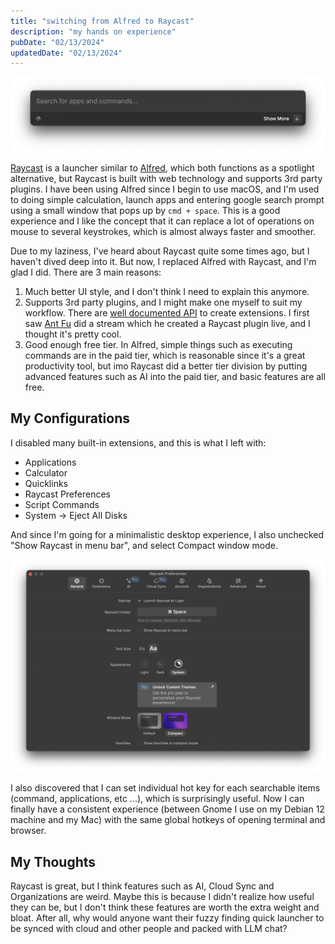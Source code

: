 ```yaml
---
title: "switching from Alfred to Raycast"
description: "my hands on experience"
pubDate: "02/13/2024"
updatedDate: "02/13/2024"
---
```


![Raycast in action](../../../assets/gagets/raycast.png)

[Raycast](https://www.raycast.com/) is a launcher similar to [Alfred](https://www.alfredapp.com/),
which both functions as a spotlight alternative,
but Raycast is built with web technology and supports 3rd party plugins.
I have been using Alfred since I begin to use macOS, and I'm used to doing simple calculation, launch
apps and entering google search prompt using a small window that pops up by `cmd + space`.
This is a good experience and I like the concept that it can replace a lot of operations on mouse to
several keystrokes, which is almost always faster and smoother.

Due to my laziness, I've heard about Raycast quite some times ago, but I haven't dived deep into it.
But now, I replaced Alfred with Raycast, and I'm glad I did. There are 3 main reasons:
1. Much better UI style, and I don't think I need to explain this anymore.
2. Supports 3rd party plugins, and I might make one myself to suit my workflow.
There are [well documented API](https://github.com/raycast/extensions) to create extensions.
I first saw [Ant Fu](https://antfu.me/) did a stream which he created a Raycast plugin live,
and I thought it's pretty cool.
3. Good enough free tier. In Alfred, simple things such as executing commands are in the paid tier,
which is reasonable since it's a great productivity tool, but imo Raycast did a better tier division
by putting advanced features such as AI into the paid tier, and basic features are all free.

## My Configurations

I disabled many built-in extensions, and this is what I left with:
- Applications
- Calculator
- Quicklinks
- Raycast Preferences
- Script Commands
- System -> Eject All Disks

And since I'm going for a minimalistic desktop experience,
I also unchecked "Show Raycast in menu bar", and select Compact window mode.

![Raycast Rreferences](../../../assets/gagets/raycast-preferences.png)

I also discovered that I can set individual hot key for each searchable items
(command, applications, etc ...), which is surprisingly useful. Now I can finally have a consistent
experience (between Gnome I use on my Debian 12 machine and my Mac)
with the same global hotkeys of opening terminal and browser.

## My Thoughts

Raycast is great, but I think features such as AI, Cloud Sync and Organizations are weird.
Maybe this is because I didn't realize how useful they can be, but I don't think these
features are worth the extra weight and bloat. After all, why would anyone want their
fuzzy finding quick launcher to be synced with cloud and other people and packed with LLM chat?
